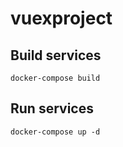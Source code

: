 # vuexproject

## Build services
```
docker-compose build
```

## Run services
```
docker-compose up -d
```